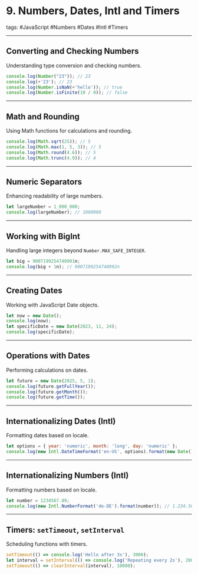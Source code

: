 # 9. Numbers, Dates, Intl and Timers

tags: #JavaScript #Numbers #Dates #Intl #Timers

---

## **Converting and Checking Numbers**
Understanding type conversion and checking numbers.

```js
console.log(Number("23")); // 23
console.log(+'23'); // 23
console.log(Number.isNaN(+'hello')); // true
console.log(Number.isFinite(10 / 0)); // false
```

---

## **Math and Rounding**
Using Math functions for calculations and rounding.

```js
console.log(Math.sqrt(25)); // 5
console.log(Math.max(1, 5, 3)); // 5
console.log(Math.round(4.6)); // 5
console.log(Math.trunc(4.9)); // 4
```

---

## **Numeric Separators**
Enhancing readability of large numbers.

```js
let largeNumber = 1_000_000;
console.log(largeNumber); // 1000000
```

---

## **Working with BigInt**
Handling large integers beyond `Number.MAX_SAFE_INTEGER`.

```js
let big = 9007199254740991n;
console.log(big + 1n); // 9007199254740992n
```

---

## **Creating Dates**
Working with JavaScript Date objects.

```js
let now = new Date();
console.log(now);
let specificDate = new Date(2023, 11, 24);
console.log(specificDate);
```

---

## **Operations with Dates**
Performing calculations on dates.

```js
let future = new Date(2025, 5, 1);
console.log(future.getFullYear());
console.log(future.getMonth());
console.log(future.getTime());
```

---

## **Internationalizing Dates (Intl)**
Formatting dates based on locale.

```js
let options = { year: 'numeric', month: 'long', day: 'numeric' };
console.log(new Intl.DateTimeFormat('en-US', options).format(new Date()));
```

---

## **Internationalizing Numbers (Intl)**
Formatting numbers based on locale.

```js
let number = 1234567.89;
console.log(new Intl.NumberFormat('de-DE').format(number)); // 1.234.567,89
```

---

## **Timers: `setTimeout`, `setInterval`**
Scheduling functions with timers.

```js
setTimeout(() => console.log('Hello after 3s'), 3000);
let interval = setInterval(() => console.log('Repeating every 2s'), 2000);
setTimeout(() => clearInterval(interval), 10000);
```
